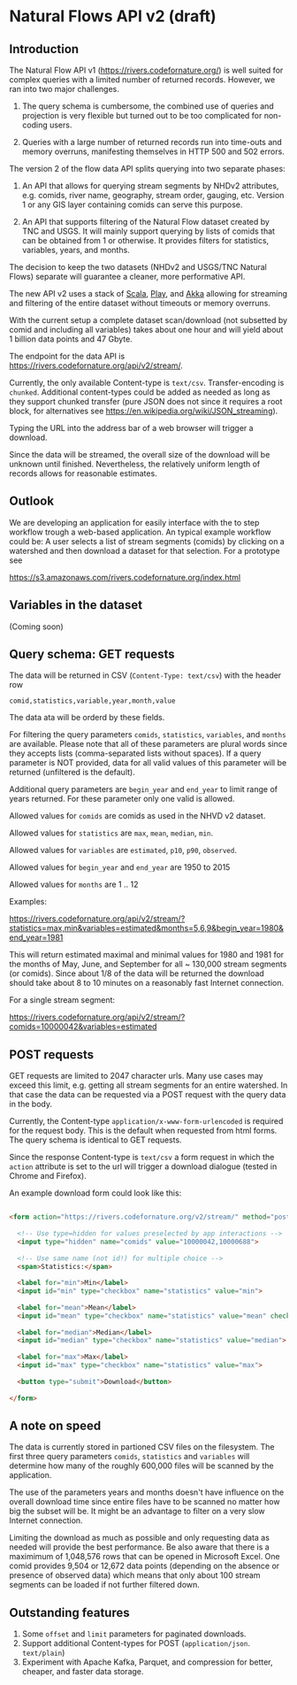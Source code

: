 # Natural Flows API v2 (draft)

## Introduction

The Natural Flow API v1 (https://rivers.codefornature.org/) is well suited
for complex queries with a limited number of returned records. However, we 
ran into two major challenges.

1. The query schema is cumbersome, the combined use of queries and projection
is very flexible but turned out to be too complicated for non-coding users.

2. Queries with a large number of returned records run into time-outs and
memory overruns, manifesting themselves in HTTP 500 and 502 errors.

The version 2 of the flow data API splits querying into two separate phases:

1. An API that allows for querying stream segments by NHDv2 attributes, e.g.
comids, river name, geography, stream order, gauging, etc. Version 1 or any
GIS layer containing comids can serve this purpose.

2. An API that supports filtering of the Natural Flow dataset created by
TNC and USGS. It will mainly support querying by lists of comids
that can be obtained from 1 or otherwise. It provides filters for
statistics, variables, years, and months.

The decision to keep the two datasets (NHDv2 and USGS/TNC Natural Flows)
separate will guarantee a cleaner, more performative API.

The new API v2 uses a stack of [Scala](https://www.scala-lang.org/), 
[Play](https://www.playframework.com/), and [Akka](https://akka.io/) 
allowing for streaming and filtering of the entire dataset without 
timeouts or memory overruns. 

With the current setup a complete dataset scan/download (not subsetted 
by comid and including all variables) takes about one hour and will yield 
about 1 billion data points and 47 Gbyte. 

The endpoint for the data API is 
https://rivers.codefornature.org/api/v2/stream/. 

Currently, the only available Content-type is ```text/csv```. Transfer-encoding 
is ```chunked```. Additional content-types could be added as needed 
as long as they support chunked transfer (pure JSON does not since it requires a 
root block, for alternatives see https://en.wikipedia.org/wiki/JSON_streaming).

Typing the URL into the address bar of a web browser will trigger a download. 

Since the data will be streamed, the overall size of the download will be unknown 
until finished. Nevertheless, the relatively uniform length of records allows for 
reasonable estimates.

## Outlook

We are developing an application for easily interface with the to step 
workflow trough a web-based application. An typical example workflow could be:
A user selects a list of stream segments (comids) by clicking on a watershed and 
then download a dataset for that selection. For a prototype see

https://s3.amazonaws.com/rivers.codefornature.org/index.html

## Variables in the dataset

(Coming soon)

## Query schema: GET requests

The data will be returned in CSV (```Content-Type: text/csv```) with the header row

```
comid,statistics,variable,year,month,value
```

The data ata will be orderd by these fields.

For filtering the query parameters ```comids```, ```statistics```,
```variables```, and ```months``` are available. Please note that all of these
parameters are plural words since they accepts lists (comma-separated lists
without spaces). If a query parameter is NOT provided, data for all valid
values of this parameter will be returned (unfiltered is the default).

Additional query parameters are ```begin_year``` and ```end_year``` to limit
range of years returned. For these parameter only one valid is allowed.

Allowed values for ```comids``` are comids as used in the NHVD v2 dataset.

Allowed values for ```statistics``` are ```max```, ```mean```,
```median```, ```min```.

Allowed values for ```variables``` are ```estimated```, ```p10```,
```p90```, ```observed```.

Allowed values for ```begin_year``` and ```end_year``` are 1950 to 2015

Allowed values for ```months``` are 1 .. 12

Examples:

https://rivers.codefornature.org/api/v2/stream/?statistics=max,min&variables=estimated&months=5,6,9&begin_year=1980&end_year=1981

This will return estimated maximal and minimal values for 1980 and 1981 for
the months of May, June, and September for all ~ 130,000 stream segments
(or comids). Since about 1/8 of the data will be returned the download
should take about 8 to 10 minutes on a reasonably fast Internet connection.

For a single stream segment:

https://rivers.codefornature.org/api/v2/stream/?comids=10000042&variables=estimated

## POST requests

GET requests are limited to 2047 character urls. Many use cases may 
exceed this limit, e.g. getting all stream segments for an entire watershed.
In that case the data can be requested via a POST request with the query 
data in the body. 

Currently, the Content-type ```application/x-www-form-urlencoded``` is required
for the request body. This is the default when requested from html forms. The 
query schema is identical to GET requests.

Since the response Content-type is ```text/csv``` a form request in which the 
```action``` attribute is set to the url will trigger a download dialogue 
(tested in Chrome and Firefox). 

An example download form could look like this:

```html

<form action="https://rivers.codefornature.org/v2/stream/" method="post">
  
  <!-- Use type=hidden for values preselected by app interactions --> 
  <input type="hidden" name="comids" value="10000042,10000688">
  
  <!-- Use same name (not id!) for multiple choice -->
  <span>Statistics:</span>
  
  <label for="min">Min</label>
  <input id="min" type="checkbox" name="statistics" value="min">
   
  <label for="mean">Mean</label>
  <input id="mean" type="checkbox" name="statistics" value="mean" checked="true">
  
  <label for="median">Median</label>
  <input id="median" type="checkbox" name="statistics" value="median">
  
  <label for="max">Max</label>
  <input id="max" type="checkbox" name="statistics" value="max">
  
  <button type="submit">Download</button>
  
</form>


```

## A note on speed

The data is currently stored in partioned CSV files on the filesystem.
The first three query parameters ```comids```, ```statistics``` and
```variables``` will determine how many of the roughly 600,000 files
will be scanned by the application. 

The use of the parameters years and months doesn't have influence on
the overall download time since entire files have to be scanned
no matter how big the subset will be. It might be an advantage to
filter on a very slow Internet connection.

Limiting the download as much as possible and only requesting data
as needed will provide the best performance. Be also aware that there
is a maximimum of 1,048,576 rows that can be opened in Microsoft Excel.
One comid provides 9,504 or 12,672 data points (depending on
the absence or presence of observed data) which means that only about
100 stream segments can be loaded if not further filtered down.

## Outstanding features ##

1. Some ```offset``` and ```limit``` parameters for paginated downloads.
2. Support additional Content-types for POST (```application/json```. ```text/plain```)
3. Experiment with Apache Kafka, Parquet, and compression for better, cheaper,
and faster data storage. 
